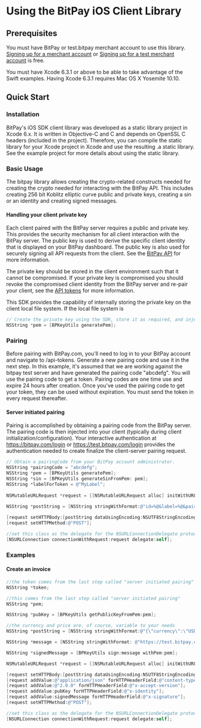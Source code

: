 # Using the BitPay iOS Client Library


## Prerequisites
You must have BitPay or test.bitpay merchant account to use this library. [Signing up for a merchant account](https://bitpay.com/start) 
or [Signing up for a test merchant account](https://test.bitpay.com/start) 
is free.

You must have Xcode 6.3.1 or above to be able to take advantage of the Swift examples. Having Xcode 6.3.1 requires Mac OS X Yosemite 10.10.

## Quick Start
### Installation

BitPay's iOS SDK client library was developed as a static library project in Xcode 6.x. It is written in Objective-C and C and depends on OpenSSL C headers (included in the project). Therefore, you can compile the static library for your Xcode project in Xcode and use the resulting .a static library. See the example project for more details about using the static library.

### Basic Usage

The bitpay library allows creating the crypto-related constructs needed for creating the crypto needed for interacting with the BitPay API. This includes creating 256 bit Koblitz elliptic curve public and private keys, creating a sin or an identity and creating signed messages. 

#### Handling your client private key

Each client paired with the BitPay server requires a public and private key.  This provides the security mechanism for all client interaction with the BitPay server. The public key is used to derive the specific client identity that is displayed on your BitPay dashboard.  The public key is also used for securely signing all API requests from the client.  See the [BitPay API](https://bitpay.com/api) for more information.

The private key should be stored in the client environment such that it cannot be compromised.  If your private key is compromised you should revoke the compromised client identity from the BitPay server and re-pair your client, see the [API tokens](https://bitpay.com/api-tokens) for more information.

This SDK provides the capability of internally storing the private key on the client local file system.  If the local file system is 

```objective-c
// Create the private key using the SDK, store it as required, and inject the private key into the SDK.
NSString *pem = [BPKeyUtils generatePem];
```

### Pairing

Before pairing with BitPay.com, you'll need to log in to your BitPay account and navigate to /api-tokens. Generate a new pairing code and use it in the next step. In this example, it's assumed that we are working against the bitpay test server and have generated the pairing code "abcdefg". You will use the pairing code to get a token. Pairing codes are one time use and expire 24 hours after creation. Once you've used the pairing code to get your token, they can be used without expiration. You must send the token in every request thereafter.

#### Server initiated pairing

Pairing is accomplished by obtaining a pairing code from the BitPay server.  The pairing code is then injected into your client (typically during client initialization/configuration).  Your interactive authentication at https://bitpay.com/login or https://test.bitpay.com/login provides the authentication needed to create finalize the client-server pairing request.

```objective-c
// Obtain a pairingCode from your BitPay account administrator. 
NSString *pairingCode = "abcdefg";
NSString *pem = [BPKeyUtils generatePem];
NSString *sin = [BPKeyUtils generateSinFromPem: pem];
NSString *labelForToken = @"MyLabel";
        
NSMutableURLRequest *request = [[NSMutableURLRequest alloc] initWithURL: [NSURL URLWithString:@"https://test.bitpay.com/tokens"]];
        
NSString *postString = [NSString stringWithFormat:@"id=%@&label=%@&pairingCode=%@", sin, labelForToken, pairingCode];

[request setHTTPBody:[postString dataUsingEncoding:NSUTF8StringEncoding]];
[request setHTTPMethod:@"POST"];

//set this class as the delegate for the NSURLConnectionDelegate protocol
[NSURLConnection connectionWithRequest:request delegate:self];
```
### Examples
#### Create an invoice

```objective-c
//the token comes from the last step called "server initiated pairing"
NSString *token;

//this comes from the last step called "server initiated pairing"
NSString *pem;

NSString *pubKey = [BPKeyUtils getPublicKeyFromPem:pem];

//the currency and price are, of course, variable to your needs
NSString *postString = [NSString stringWithFormat:@"{\"currency\":\"USD\",\"price\":20,\"token\":\"%@\"}", token];

NSString *message = [NSString stringWithFormat: @"https://test.bitpay.com/invoices%@", postString];

NSString *signedMessage = [BPKeyUtils sign:message withPem:pem];

NSMutableURLRequest *request = [[NSMutableURLRequest alloc] initWithURL: [NSURL URLWithString:@"https://test.bitpay.com/invoices"]]];

[request setHTTPBody:[postString dataUsingEncoding:NSUTF8StringEncoding]];
[request addValue:@"application/json" forHTTPHeaderField:@"content-type"];
[request addValue:@"2.0.0" forHTTPHeaderField:@"x-accept-version"];
[request addValue:pubKey forHTTPHeaderField:@"x-identity"];
[request addValue:signedMessage forHTTPHeaderField:@"x-signature"];
[request setHTTPMethod:@"POST"];

//set this class as the delegate for the NSURLConnectionDelegate protocol
[NSURLConnection connectionWithRequest:request delegate:self];
```
